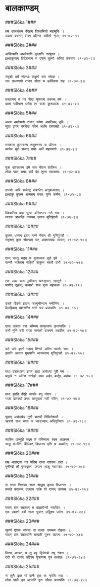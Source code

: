 बालकाण्डम्
===============================


###Slōka 1###


    तम् उक्तवंतम् वैदेहम् विश्वामित्रो महामुनिः ।
    उवाच वचनम् वीरम् वसिष्ठ सहितो नृपम् ॥१-७२-१॥


###Slōka 2###


    अचिंत्यानि अप्रमेयाणि कुलानि नरपुंगव ।
    इक्ष्वाकूणाम् विदेहानाम् न एषाम् तुल्यो अस्ति कश्चन ॥१-७२-२॥


###Slōka 3###


    सदृशो धर्म संबन्धः सदृशो रूप संपदा ।
    राम लक्ष्मणयो राजन् सीता च ऊर्मिलया सह ॥१-७२-३॥


###Slōka 4###


    वक्तव्यम् च नर श्रेष्ठ श्रूयताम् वचनम् मम ।
    भ्राता यवीयान् धर्मज्ञ एष राजा कुशध्वजः ॥१-७२-४॥


###Slōka 5###


    अस्य धर्मात्मनो राजन् रूपेण अप्रतिमम् भुवि ।
    सुता द्वयम् नरश्रेष्ठ पत्नि अर्थम् वरयामहे ॥१-७२-५॥


###Slōka 6###


    भरतस्य कुमारस्य शत्रुघ्नस्य च धीमतः ।
    वरयेम सुते राजन् तयोः अर्थे महात्मनोः ॥१-७२-६॥


###Slōka 7###


    पुत्रा दशरथस्य इमे रूप यौवन शालिनः ।
    लोक पाल समाः सर्वे देव तुल्य पराक्रमाः ॥१-७२-७॥


###Slōka 8###


    उभयोः अपि राजेन्द्र संबन्धेन अनुबध्यताम् ।
    इक्ष्वाकु कुलम् अव्यग्रम् भवतः पुण्य कर्मणः ॥१-७२-८॥


###Slōka 9###


    विश्वामित्र वचः श्रुत्वा वसिष्ठस्य मते तदा ।
    जनकः प्रांजलिः वाक्यम् उवाच मुनिपुंगवौ ॥१-७२-९॥


###Slōka 10###


    कुलम् धन्यम् इदम् मन्ये येषाम् तौ मुनिपुंगवौ ।
    सदृशम् कुल संबन्धम् यत् आज्ञापयथः स्वयम् ॥१-७२-१०॥


###Slōka 11###


    एवम् भवतु भद्रम् वः कुशध्वज सुते इमे ।
    पत्न्यौ भजेताम् सहितौ शत्रुघ्न भरतौ उभौ ॥१-७२-११॥


###Slōka 12###


    एक अह्ना राज पुत्रीणाम् चतसॄणाम् महामुने ।
    पाणीन् गृह्णन्तु चत्वारो राज पुत्रा महाबलाः ॥१-७२-१२॥


###Slōka 13###


    उत्तरे दिवसे ब्रह्मन् फल्गुनीभ्याम् मनीषिणः ।
    वैवाहिकम् प्रशंसन्ति भगो यत्र प्रजापतिः ॥१-७२-१३॥


###Slōka 14###


    एवम् उक्त्वा वचः सौम्यम् प्रत्युत्थाय कृतांजलिः ।
    उभौ मुनि वरौ राजा जनको वाक्यम् अब्रवीत् ॥१-७२-१४॥


###Slōka 15###


    परो धर्मः कृतो मह्यम् शिष्यो अस्मि भवतोः सदा ।
    इमानि आसन मुख्यानि आस्यताम् मुनिपुंगवौ ॥१-७२-१५॥


###Slōka 16###


    यथा दशरथस्य इयम् तथा अयोध्या पुरी मम ।
    प्रभुत्वे न अस्ति सन्देहो यथा अर्हम् कर्तुम् अर्हथः ॥१-७२-१६॥


###Slōka 17###


    तथा ब्रुवति वैदेहे जनके रघु नंदनः ।
    राजा दशरथो हृष्टः प्रत्युवाच मही पतिम् ॥१-७२-१७॥


###Slōka 18###


    युवाम् असंख्येय गुणौ भ्रातरौ मिथिलेश्वरौ ।
    ऋषयो राज संघाः च भवद्भ्याम् अभिपूजिताः ॥१-७२-१८॥


###Slōka 19###


    स्वस्ति प्राप्नुहि भद्रम् ते गमिष्यामः स्वम् आलयम् ।
    श्राद्ध कर्माणि विधिवत् विधास्य इति च अब्रवीत् ॥१-७२-१९॥


###Slōka 20###


    तम् आपृष्ट्वा नर पतिम् राजा दशरथः तदा ।
    मुनीन्द्रौ तौ पुरस्कृत्य जगाम आशु महायशाः ॥१-७२-२०॥


###Slōka 21###


    स गत्वा निलयम् राजा श्राद्धम् कृत्वा विधानतः ।
    प्रभाते काल्यम् उत्थाय चक्रे गो दानम् उत्तमम् ॥१-७२-२१॥


###Slōka 22###


    गवाम् शत सहस्रम् च ब्राह्मणेभ्यो नराधिपः ।
    एक एकशो ददौ राजा पुत्रान् उद्धिश्य धर्मतः ॥१-७२-२२॥


###Slōka 23###


    सुवर्ण शृंगयः संपन्नाः स वत्साः काम्स्य दोहनाः ।
    गवाम् शत सहस्राणि चत्वारि पुरुष ऋषभः ॥१-७२-२३॥


###Slōka 24###


    वित्तम् अन्यत् च सु बहु द्विजेभ्यो रघु नंदनः ।
    ददौ गो दानम् उद्दिश्य पुत्राणाम् पुत्र वत्सलः ॥१-७२-२४॥


###Slōka 25###


    स सुतैः कृत गो दानैः वृतः सः नृपतिः तदा ।
    लोक पालैः इव आभाति वृतः सौम्यः प्रजापतिः ॥१-७२-२५॥


